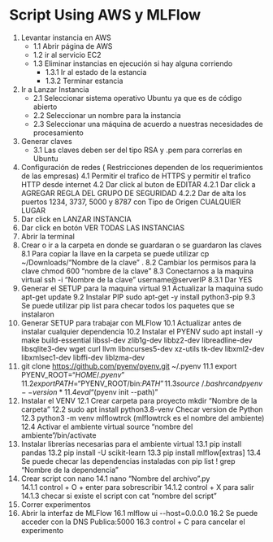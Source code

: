 # Script Using AWS y MLFlow #
1. Levantar instancia en AWS
	- 1.1 Abrir página de AWS
	- 1.2 ir al servicio EC2
	- 1.3 Eliminar instancias en ejecución si hay  alguna corriendo
		- 1.3.1 Ir al estado de la estancia
		- 1.3.2	Terminar estancia
2. Ir a Lanzar Instancia
	- 2.1 Seleccionar sistema operativo Ubuntu ya que es de código abierto
	- 2.2 Seleccionar un nombre para la instancia
	- 2.3 Seleccionar una máquina de acuerdo a nuestras necesidades de procesamiento
3. Generar claves
	- 3.1 Las claves deben ser del tipo RSA y .pem para correrlas en Ubuntu
5. Configuración de redes ( Restricciones dependen de los requerimientos de las empresas)
	4.1 Permitir el trafico de HTTPS y permitir el trafico HTTP desde internet
	4.2 Dar click al buton de EDITAR
		4.2.1 Dar click a AGREGAR REGLA DEL GRUPO DE SEGURIDAD
		4.2.2 Dar de alta los puertos 1234, 3737, 5000 y 8787 con Tipo de Origen CUALQUIER LUGAR
6. Dar click en LANZAR INSTANCIA
7. Dar click en botón VER TODAS LAS INSTANCIAS
8. Abrir la terminal
9. Crear o ir a la carpeta en donde se guardaran o se guardaron las claves
	8.1 Para copiar la llave en la carpeta se puede utilizar cp ~/Downloads/“Nombre de la clave” .
	8.2 Cambiar los permisos para la clave chmod 600 “nombre de la clave”
	8.3 Conectarnos a la maquina virtual ssh -i “Nombre de la clave” username@serverIP
		8.3.1 Dar YES
10. Generar el SETUP para la maquina virtual
	9.1 Actualizar la maquina sudo apt-get update
	9.2 Instalar PIP sudo apt-get -y install python3-pip
	9.3 Se puede utilizar pip list  para checar todos los paquetes que se instalaron
11. Generar SETUP para trabajar con MLFlow
	10.1 Actualizar antes de instalar cualquier dependencia 
	10.2 Instalar el PYENV sudo apt install -y make build-essential libssl-dev zlib1g-dev libbz2-dev libreadline-dev libsqlite3-dev wget curl llvm libncurses5-dev xz-utils tk-dev libxml2-dev libxmlsec1-dev libffi-dev liblzma-dev
12. git clone https://github.com/pyenv/pyenv.git ~/.pyenv 
	11.1 export PYENV_ROOT=“$HOME/.pyenv”
	11.2 export PATH=“$PYENV_ROOT/bin:$PATH”
	11.3 source ~/.bashrc and pyenv --version
	*11.4 eval “$(pyenv init --path)”
13. Instalar el VENV
	12.1 Crear carpeta para proyecto mkdir “Nombre de la carpeta”
	12.2 sudo apt install python3.8-venv Checar version de Python
	12.3 python3 -m venv mlflowtrck (mlflowtrck es el nombre del ambiente)
	12.4 Activar el ambiente virtual source “nombre del ambiente”/bin/activate
14. Instalar librerías necesarias para el ambiente virtual
	13.1 pip install pandas
	13.2 pip install -U scikit-learn
	13.3 pip install mlflow[extras]
	13.4 Se puede checar las dependencias instaladas con pip list ! grep “Nombre de la dependencia”
15. Crear script con nano
	14.1 nano “Nombre del archivo”.py 	
		14.1.1 control + O + enter para sobrescribir 
		14.1.2 control + X para salir 
		14.1.3 checar si existe el script con cat “nombre del script”
16. Correr experimentos
17. Abrir la interfaz de MLFlow
	16.1 mlflow ui --host=0.0.0.0
	16.2 Se puede acceder con la DNS Publica:5000
	16.3 control + C para cancelar el experimento
